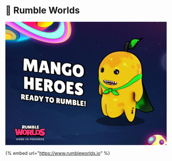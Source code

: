 # 🤖 Rumble Worlds

![](<../../.gitbook/assets/image (14) (1) (1).png>)

{% embed url="https://www.rumbleworlds.io" %}
